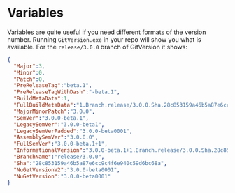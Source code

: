 # Variables
Variables are quite useful if you need different formats of the version number. Running `GitVersion.exe` in your repo will show you what is available.
For the `release/3.0.0` branch of GitVersion it shows:

```json
{
  "Major":3,
  "Minor":0,
  "Patch":0,
  "PreReleaseTag":"beta.1",
  "PreReleaseTagWithDash":"-beta.1",
  "BuildMetaData":1,
  "FullBuildMetaData":"1.Branch.release/3.0.0.Sha.28c853159a46b5a87e6cc9c4f6e940c59d6bc68a",
  "MajorMinorPatch":"3.0.0",
  "SemVer":"3.0.0-beta.1",
  "LegacySemVer":"3.0.0-beta1",
  "LegacySemVerPadded":"3.0.0-beta0001",
  "AssemblySemVer":"3.0.0.0",
  "FullSemVer":"3.0.0-beta.1+1",
  "InformationalVersion":"3.0.0-beta.1+1.Branch.release/3.0.0.Sha.28c853159a46b5a87e6cc9c4f6e940c59d6bc68a",
  "BranchName":"release/3.0.0",
  "Sha":"28c853159a46b5a87e6cc9c4f6e940c59d6bc68a",
  "NuGetVersionV2":"3.0.0-beta0001",
  "NuGetVersion":"3.0.0-beta0001"
}
```
